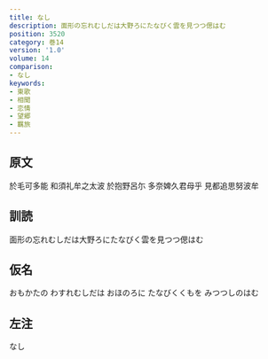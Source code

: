 ```yaml
---
title: なし
description: 面形の忘れむしだは大野ろにたなびく雲を見つつ偲はむ
position: 3520
category: 巻14
version: '1.0'
volume: 14
comparison:
- なし
keywords:
- 東歌
- 相聞
- 恋情
- 望郷
- 羈旅
---
```


## 原文

於毛可多能 和須礼牟之太波 於抱野呂尓 多奈婢久君母乎 見都追思努波牟

## 訓読

面形の忘れむしだは大野ろにたなびく雲を見つつ偲はむ

## 仮名

おもかたの わすれむしだは おほのろに たなびくくもを みつつしのはむ

## 左注

なし
